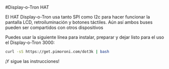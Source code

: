 <!--
---
name: Display-o-Tron HAT
class: board
type: lcd
formfactor: HAT
manufacturer: Pimoroni
description: Una pantalla LCD de 3 líneas con luz RGB con 6 zonas y 6 botones táctiles
url: https://shop.pimoroni.com/products/display-o-tron-hat
github: https://github.com/pimoroni/displayotron
buy: https://shop.pimoroni.com/products/display-o-tron-hat
image: 'display-o-tron-hat.png'
pincount: 40
eeprom: yes
power:
  '1':
  '2':
ground:
  '6':
pin:
  '3':
    mode: i2c
  '5':
    mode: i2c
  '22':
    name: LCD CMD/DATA
    mode: salida
    active: alto (encendido)
  '19':
    mode: spi
  '22':
    name: Selector de Registro LCD
    mode: salida
  '23':
    mode: spi
  '24':
    name: Selector de Chip LCD
    mode: chipselect
    active: alto (encendido)
  '32':
    name: LCD Reset
    mode: salida
    active: low
-->
#Display-o-Tron HAT

El HAT Display-o-Tron usa tanto SPI como I2c para hacer funcionar la pantalla LCD, retroiluminación y botones táctiles.
Aún así ambos buses pueden ser compartidos con otros dispositivos

Puedes usar la siguiente línea para instalar, preparar y dejar listo para el uso el Display-o-Tron 3000:

```bash
curl -sS https://get.pimoroni.com/dot3k | bash
```

¡Y sigue las instrucciones!

